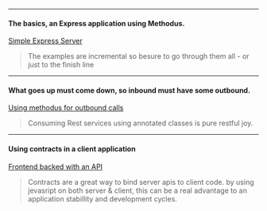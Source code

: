 ***
#### The basics, an Express application using Methodus.
[Simple Express Server](examples/packed/simple-express-server/readme.md)
> The examples are incremental so besure to go through them all - or just to the finish line
***
####  What goes up must come down, so inbound must have some outbound.
[Using methodus for outbound calls](examples/packed/consuming-rest-services/readme.md)
> Consuming Rest services using annotated classes is pure restful joy.
***
#### Using contracts in a client application
[Frontend backed with an API](examples/packed/frontend-apis/readme.md)
> Contracts are a great way to bind server apis to client code. by using jevasript on both server & client, this can be a real advantage to an application stabillity and development cycles.


<!-- [Custom transports/servers](./packed/custom.md)
[SocketIO server](./packed/socketio.md) -->